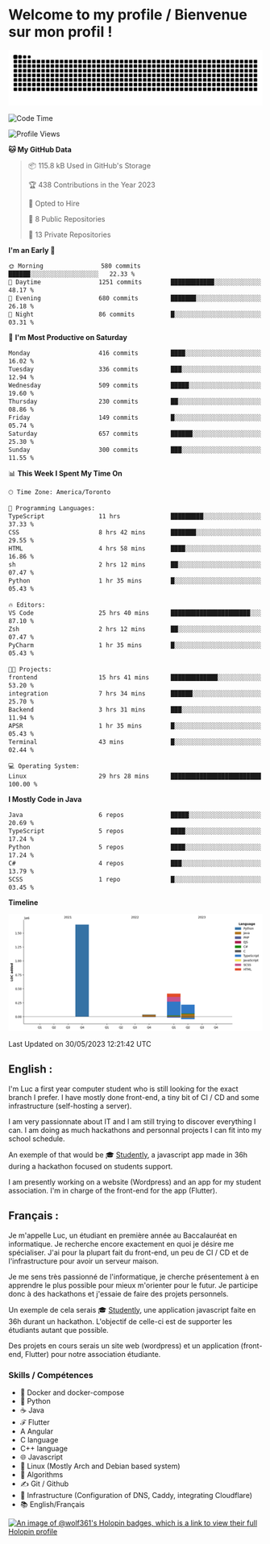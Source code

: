 # Welcome to my profile / Bienvenue sur mon profil !

![snake gif](https://github.com/wolf-361/wolf-361/blob/output/github-contribution-grid-snake.svg)

<!--START_SECTION:waka-->
![Code Time](http://img.shields.io/badge/Code%20Time-139%20hrs%2026%20mins-blue)

![Profile Views](http://img.shields.io/badge/Profile%20Views-0-blue)

**🐱 My GitHub Data** 

> 📦 115.8 kB Used in GitHub's Storage 
 > 
> 🏆 438 Contributions in the Year 2023
 > 
> 💼 Opted to Hire
 > 
> 📜 8 Public Repositories 
 > 
> 🔑 13 Private Repositories 
 > 
**I'm an Early 🐤** 

```text
🌞 Morning                580 commits         ██████░░░░░░░░░░░░░░░░░░░   22.33 % 
🌆 Daytime                1251 commits        ████████████░░░░░░░░░░░░░   48.17 % 
🌃 Evening                680 commits         ███████░░░░░░░░░░░░░░░░░░   26.18 % 
🌙 Night                  86 commits          █░░░░░░░░░░░░░░░░░░░░░░░░   03.31 % 
```
📅 **I'm Most Productive on Saturday** 

```text
Monday                   416 commits         ████░░░░░░░░░░░░░░░░░░░░░   16.02 % 
Tuesday                  336 commits         ███░░░░░░░░░░░░░░░░░░░░░░   12.94 % 
Wednesday                509 commits         █████░░░░░░░░░░░░░░░░░░░░   19.60 % 
Thursday                 230 commits         ██░░░░░░░░░░░░░░░░░░░░░░░   08.86 % 
Friday                   149 commits         █░░░░░░░░░░░░░░░░░░░░░░░░   05.74 % 
Saturday                 657 commits         ██████░░░░░░░░░░░░░░░░░░░   25.30 % 
Sunday                   300 commits         ███░░░░░░░░░░░░░░░░░░░░░░   11.55 % 
```


📊 **This Week I Spent My Time On** 

```text
🕑︎ Time Zone: America/Toronto

💬 Programming Languages: 
TypeScript               11 hrs              █████████░░░░░░░░░░░░░░░░   37.33 % 
CSS                      8 hrs 42 mins       ███████░░░░░░░░░░░░░░░░░░   29.55 % 
HTML                     4 hrs 58 mins       ████░░░░░░░░░░░░░░░░░░░░░   16.86 % 
sh                       2 hrs 12 mins       ██░░░░░░░░░░░░░░░░░░░░░░░   07.47 % 
Python                   1 hr 35 mins        █░░░░░░░░░░░░░░░░░░░░░░░░   05.43 % 

🔥 Editors: 
VS Code                  25 hrs 40 mins      ██████████████████████░░░   87.10 % 
Zsh                      2 hrs 12 mins       ██░░░░░░░░░░░░░░░░░░░░░░░   07.47 % 
PyCharm                  1 hr 35 mins        █░░░░░░░░░░░░░░░░░░░░░░░░   05.43 % 

🐱‍💻 Projects: 
frontend                 15 hrs 41 mins      █████████████░░░░░░░░░░░░   53.20 % 
integration              7 hrs 34 mins       ██████░░░░░░░░░░░░░░░░░░░   25.70 % 
Backend                  3 hrs 31 mins       ███░░░░░░░░░░░░░░░░░░░░░░   11.94 % 
APSR                     1 hr 35 mins        █░░░░░░░░░░░░░░░░░░░░░░░░   05.43 % 
Terminal                 43 mins             █░░░░░░░░░░░░░░░░░░░░░░░░   02.44 % 

💻 Operating System: 
Linux                    29 hrs 28 mins      █████████████████████████   100.00 % 
```

**I Mostly Code in Java** 

```text
Java                     6 repos             █████░░░░░░░░░░░░░░░░░░░░   20.69 % 
TypeScript               5 repos             ████░░░░░░░░░░░░░░░░░░░░░   17.24 % 
Python                   5 repos             ████░░░░░░░░░░░░░░░░░░░░░   17.24 % 
C#                       4 repos             ███░░░░░░░░░░░░░░░░░░░░░░   13.79 % 
SCSS                     1 repo              █░░░░░░░░░░░░░░░░░░░░░░░░   03.45 % 
```



**Timeline**

![Lines of Code chart](https://raw.githubusercontent.com/wolf-361/wolf-361/main/assets/bar_graph.png)


 Last Updated on 30/05/2023 12:21:42 UTC
<!--END_SECTION:waka-->

## English : 

I'm Luc a first year computer student who is still looking for the exact branch I prefer. I have mostly done front-end, a tiny bit of CI / CD and some infrastructure (self-hosting a server).

I am very passionnate about IT and I am still trying to discover everything I can. I am doing as much hackathons and personnal projects I can fit into my school schedule.

An exemple of that would be 🎓 [Studently](https://github.com/wolf-361/Studently-CodeJam12), a javascript app made in 36h during a hackathon focused on students support.

I am presently working on a website (Wordpress) and an app for my student association. I'm in charge of the front-end for the app (Flutter).

## Français :

Je m'appelle Luc, un étudiant en première année au Baccalauréat en informatique. Je recherche encore exactement en quoi je désire me spécialiser. J'ai pour la plupart fait du front-end, un peu de CI / CD et de l'infrastructure pour avoir un serveur maison.

Je me sens très passionné de l'informatique, je cherche présentement à en apprendre le plus possible pour mieux m'orienter pour le futur. Je participe donc à des hackathons et j'essaie de faire des projets personnels.

Un exemple de cela serais 🎓 [Studently](https://github.com/wolf-361/Studently-CodeJam12), une application javascript faite en 36h durant un hackathon. L'objectif de celle-ci est de supporter les étudiants autant que possible.

Des projets en cours serais un site web (wordpress) et un application (front-end, Flutter) pour notre association étudiante.

###  Skills / Compétences

* 🐋 Docker and docker-compose
* 🐍 Python
* ☕ Java
* ℱ Flutter
* A Angular
* C language
* C++ language
* 🌐 Javascript
* 🐧 Linux (Mostly Arch and Debian based system)
* 🧩 Algorithms
* ✍️ Git / Github
* 📜 Infrastructure (Configuration of DNS, Caddy, integrating Cloudflare)
* 📚 English/Français

[![An image of @wolf361's Holopin badges, which is a link to view their full Holopin profile](https://holopin.me/wolf361)](https://holopin.io/@wolf361)


